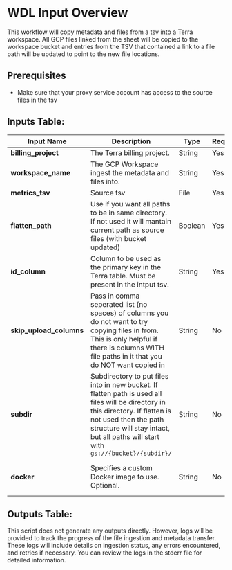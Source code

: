 # WDL Input Overview
This workflow will copy metadata and files from a tsv into a Terra workspace. All GCP files linked from the sheet will be copied to the workspace bucket and entries from the TSV that contained a link to a file path will be updated to point to the new file locations.

## Prerequisites
* Make sure that your proxy service account has access to the source files in the tsv

## Inputs Table:
| Input Name              | Description                                                                                                                                                                                                                                   | Type    | Required | Default                                                                                     |
|-------------------------|-----------------------------------------------------------------------------------------------------------------------------------------------------------------------------------------------------------------------------------------------|---------|----------|---------------------------------------------------------------------------------------------|
| **billing_project**     | The Terra billing project.                                                                                                                                                                                                                    | String  | Yes      | N/A                                                                                         |
| **workspace_name**      | The GCP Workspace ingest the metadata and files into.                                                                                                                                                                                         | String  | Yes      | N/A                                                                                         |
| **metrics_tsv**         | Source tsv                                                                                                                                                                                                                                    | File    | Yes      | N/A                                                                                         |
| **flatten_path**        | Use if you want all paths to be in same directory. If not used it will mantain current path as source files (with bucket updated)                                                                                                             | Boolean | Yes      | N/A                                                                                         |
| **id_column**           | Column to be used as the primary key in the Terra table. Must be present in the intput tsv.                                                                                                                                                   | String  | Yes      | N/A                                                                                         |
| **skip_upload_columns** | Pass in comma seperated list (no spaces) of columns you do not want to try copying files in from. This is only helpful if there is columns WITH file paths in it that you do NOT want copied in                                               | String  | No       | N/A                                                                                         |
| **subdir**              | Subdirectory to put files into in new bucket. If flatten path is used all files will be directory in this directory. If flatten is not used then the path structure will stay intact, but all paths will start with `gs://{bucket}/{subdir}/` | String  | No       | N/A                                                                                         |
| **docker**              | Specifies a custom Docker image to use. Optional.                                                                                                                                                                                             | String  | No       | us-central1-docker.pkg.dev/operations-portal-427515/ops-toolbox/ops_terra_utils_slim:latest |


## Outputs Table:
This script does not generate any outputs directly. However, logs will be provided to track the progress of the file ingestion and metadata transfer. These logs will include details on ingestion status, any errors encountered, and retries if necessary. You can review the logs in the stderr file for detailed information.
